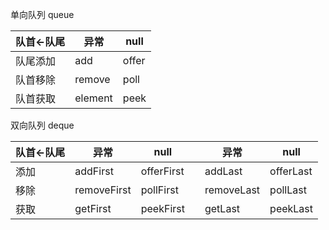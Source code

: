 单向队列 queue

|队首<-队尾|异常|null|
|---|---|---|
|队尾添加|add|offer
|队首移除|remove|poll
|队首获取|element|peek

双向队列 deque

|队首<-队尾|异常|null| |异常|null|
|---|---|---|---|---|---|
|添加|addFirst|offerFirst| |addLast|offerLast
|移除|removeFirst|pollFirst| |removeLast|pollLast
|获取|getFirst|peekFirst| |getLast|peekLast

